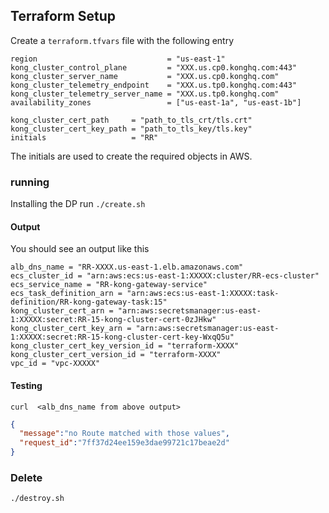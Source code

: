 ## Terraform Setup

Create a `terraform.tfvars` file with the following entry

```hcl
region                             = "us-east-1"
kong_cluster_control_plane         = "XXX.us.cp0.konghq.com:443"
kong_cluster_server_name           = "XXX.us.cp0.konghq.com"
kong_cluster_telemetry_endpoint    = "XXX.us.tp0.konghq.com:443"
kong_cluster_telemetry_server_name = "XXX.us.tp0.konghq.com"
availability_zones                 = ["us-east-1a", "us-east-1b"]

kong_cluster_cert_path     = "path_to_tls_crt/tls.crt"
kong_cluster_cert_key_path = "path_to_tls_key/tls.key"
initials                   = "RR"
```

The initials are used to create the required objects in AWS.

### running

Installing the DP
run `./create.sh`

#### Output 

You should see an output like this

```hcl
alb_dns_name = "RR-XXXX.us-east-1.elb.amazonaws.com"
ecs_cluster_id = "arn:aws:ecs:us-east-1:XXXXX:cluster/RR-ecs-cluster"
ecs_service_name = "RR-kong-gateway-service"
ecs_task_definition_arn = "arn:aws:ecs:us-east-1:XXXXX:task-definition/RR-kong-gateway-task:15"
kong_cluster_cert_arn = "arn:aws:secretsmanager:us-east-1:XXXXX:secret:RR-15-kong-cluster-cert-0zJHkw"
kong_cluster_cert_key_arn = "arn:aws:secretsmanager:us-east-1:XXXXX:secret:RR-15-kong-cluster-cert-key-WxqQ5u"
kong_cluster_cert_key_version_id = "terraform-XXXX"
kong_cluster_cert_version_id = "terraform-XXXX"
vpc_id = "vpc-XXXXX"
```

#### Testing

`curl  <alb_dns_name from above output>`

```json
{
  "message":"no Route matched with those values",
  "request_id":"7ff37d24ee159e3dae99721c17beae2d"
}
```

### Delete

`./destroy.sh`
